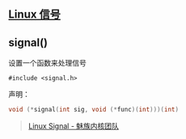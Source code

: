 ## [Linux 信号](Linux进程.md##信号)
## signal()

设置一个函数来处理信号

`#include <signal.h>`

声明：

```c
void (*signal(int sig, void (*func)(int)))(int)
```

> [Linux Signal - 魅族内核团队 ](https://kernel.meizu.com/linux-signal.html)